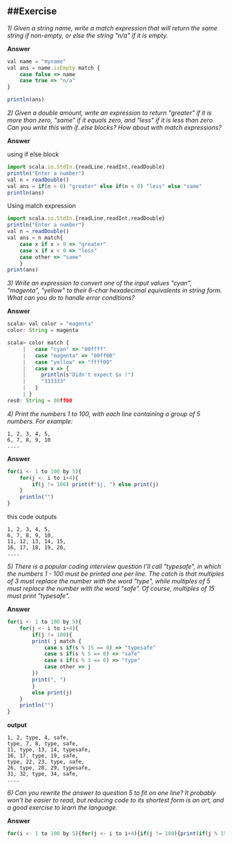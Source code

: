 ##Exercise
---

*1) Given a string name, write a match expression that will return the same string if non-empty, or else the string "n/a" if it is empty.*

**Answer**
```javascript
val name = "myname"
val ans = name.isEmpty match {
    case false => name
    case true => "n/a"
}

println(ans)
```

*2) Given a double amount, write an expression to return "greater" if it is more than zero, "same" if it equals zero, 
and "less" if it is less than zero. Can you write this with if..else blocks? How about with match expressions?*

**Answer**

using if else block
```javascript
import scala.io.StdIn.{readLine,readInt,readDouble}
println("Enter a number")                                                       
val n = readDouble()                                                            
val ans = if(n > 0) "greater" else if(n < 0) "less" else "same"                 
println(ans) 
```
Using match expression
```javascript
import scala.io.StdIn.{readLine,readInt,readDouble}
println("Enter a number")                                                       
val n = readDouble()                                                            
val ans = n match{  
    case x if x > 0 => "greater"                                                    
    case x if x < 0 => "less"                                                       
    case other => "same"                                                            
    }                                                                               
print(ans)  
```
*3) Write an expression to convert one of the input values "cyan", "magenta", "yellow" to their 6-char hexadecimal equivalents in 
string form. What can you do to handle error conditions?*

**Answer**
```javascript
scala> val color = "magenta"
color: String = magenta

scala> color match {
     |   case "cyan" => "00ffff"
     |   case "magenta" => "00ff00"
     |   case "yellow" => "ffff00"
     |   case x => {
     |     println(s"Didn't expect $x !")
     |     "333333"
     |   }
     | }
res0: String = 00ff00
```
*4) Print the numbers 1 to 100, with each line containing a group of 5 numbers. For example:*
```
1, 2, 3, 4, 5,
6, 7, 8, 9, 10
....
```

**Answer**
```javascript
for(i <- 1 to 100 by 5){
    for(j <- i to i+4){
        if(j != 100) print(f"$j, ") else print(j)
    }
    println("")
}
```
this code outputs
```
1, 2, 3, 4, 5, 
6, 7, 8, 9, 10, 
11, 12, 13, 14, 15, 
16, 17, 18, 19, 20,
....
```
*5) There is a popular coding interview question I’ll call "typesafe", in which the numbers 1 - 100 must be printed one per line. 
The catch is that multiples of 3 must replace the number with the word "type", while multiples of 5 must replace the number with 
the word "safe". Of course, multiples of 15 must print "typesafe".*

**Answer**
```javascript
for(i <- 1 to 100 by 5){
    for(j <- i to i+4){
        if(j != 100){
        print( j match {
            case s if(s % 15 == 0) => "typesafe"
            case s if(s % 5 == 0) => "safe"
            case s if(s % 3 == 0) => "type"
            case other => j
        })
        print(", ")
        }
        else print(j)
    }
    println("")
}
```
**output**
```
1, 2, type, 4, safe, 
type, 7, 8, type, safe, 
11, type, 13, 14, typesafe, 
16, 17, type, 19, safe, 
type, 22, 23, type, safe, 
26, type, 28, 29, typesafe, 
31, 32, type, 34, safe, 
....
```

*6) Can you rewrite the answer to question 5 to fit on one line? It probably won’t be easier to read, but reducing code to its 
shortest form is an art, and a good exercise to learn the language.*

**Answer**
```javascript
for(i <- 1 to 100 by 5){for(j <- i to i+4){if(j != 100){print(if(j % 15 == 0) "typesafe, " else if(j % 5 == 0) "safe, " else if(j % 3 == 0) "type, " else j + ", ")} else print(j)}; println("")}
```
